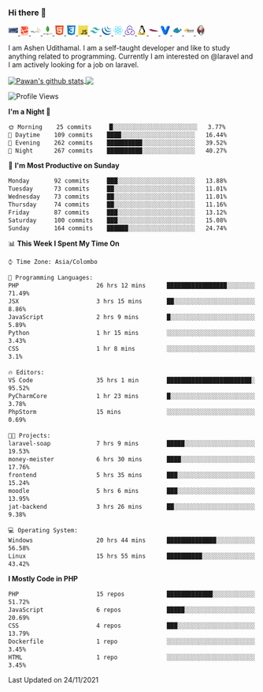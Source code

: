 ### Hi there 👋

<a align="center" href="https://github.com/ashenud"> <img width="20px" src="https://raw.githubusercontent.com/devicons/devicon/master/icons/php/php-original.svg" alt="ashenud: PHP" /> <img width="18px" src="https://raw.githubusercontent.com/devicons/devicon/master/icons/laravel/laravel-plain-wordmark.svg" alt="ashenud: Laravel" /> <img width="20px" src="https://raw.githubusercontent.com/devicons/devicon/master/icons/mysql/mysql-original-wordmark.svg" alt="ashenud: MySQL" /> <img width="20px" src="https://raw.githubusercontent.com/devicons/devicon/master/icons/mongodb/mongodb-original-wordmark.svg" alt="ashenud: mongoDB" />  <img width="20px" src="https://raw.githubusercontent.com/devicons/devicon/master/icons/html5/html5-original.svg" alt="ashenud: HTML5" /> <img width="20px" src="https://raw.githubusercontent.com/devicons/devicon/master/icons/css3/css3-original.svg" alt="ashenud: CSS3" /> <img width="20px" src="https://raw.githubusercontent.com/devicons/devicon/master/icons/javascript/javascript-original.svg" alt="ashenud: Javascript" /> <img width="20px" src="https://raw.githubusercontent.com/devicons/devicon/master/icons/tailwindcss/tailwindcss-plain.svg" alt="ashenud: Tailwindcss" /> <img width="20px" src="https://raw.githubusercontent.com/devicons/devicon/master/icons/jquery/jquery-original.svg" alt="ashenud: Jquery" /> <img width="20px" src="https://raw.githubusercontent.com/devicons/devicon/master/icons/react/react-original.svg" alt="ashenud: React" /> <img width="20px" src="https://raw.githubusercontent.com/devicons/devicon/master/icons/redux/redux-original.svg" alt="ashenud: Redux" /> <img width="20px" src="https://raw.githubusercontent.com/devicons/devicon/master/icons/linux/linux-original.svg" alt="ashenud: Linux" /> <img width="20px" src="https://raw.githubusercontent.com/devicons/devicon/master/icons/apache/apache-original.svg" alt="ashenud: Apache" /> <img width="20px" src="https://raw.githubusercontent.com/devicons/devicon/master/icons/vagrant/vagrant-original.svg" alt="ashenud: Vagrant" /> <img width="20px" src="https://raw.githubusercontent.com/devicons/devicon/master/icons/docker/docker-original.svg" alt="ashenud: Docker" /> <img width="20px" src="https://raw.githubusercontent.com/devicons/devicon/master/icons/amazonwebservices/amazonwebservices-original-wordmark.svg" alt="ashenud: AWS" /> <img width="20px" src="https://raw.githubusercontent.com/devicons/devicon/master/icons/jenkins/jenkins-original.svg" alt="ashenud: Jenkins" /> </a>

I am Ashen Udithamal. I am a self-taught developer and like to study anything related to programming. Currently I am interested on @laravel and I am actively looking for a job on laravel.

<a href="https://github.com/ashenud">
    <img height="150px" align="center" src="https://github-readme-stats.vercel.app/api?username=ashenud&show_icons=true&theme=nord&line_height=27" alt="Pawan's github stats"/>
</a>
<a href="https://github.com/ashenud">
    <img height="150px" align="center" src="https://github-readme-stats.vercel.app/api/top-langs/?username=ashenud&theme=nord&layout=compact&langs_count=6" />
</a>

<!--START_SECTION:waka-->
![Profile Views](http://img.shields.io/badge/Profile%20Views-10-blue)

**I'm a Night 🦉** 

```text
🌞 Morning    25 commits     █░░░░░░░░░░░░░░░░░░░░░░░░   3.77% 
🌆 Daytime    109 commits    ████░░░░░░░░░░░░░░░░░░░░░   16.44% 
🌃 Evening    262 commits    ██████████░░░░░░░░░░░░░░░   39.52% 
🌙 Night      267 commits    ██████████░░░░░░░░░░░░░░░   40.27%

```
📅 **I'm Most Productive on Sunday** 

```text
Monday       92 commits     ███░░░░░░░░░░░░░░░░░░░░░░   13.88% 
Tuesday      73 commits     ██░░░░░░░░░░░░░░░░░░░░░░░   11.01% 
Wednesday    73 commits     ██░░░░░░░░░░░░░░░░░░░░░░░   11.01% 
Thursday     74 commits     ██░░░░░░░░░░░░░░░░░░░░░░░   11.16% 
Friday       87 commits     ███░░░░░░░░░░░░░░░░░░░░░░   13.12% 
Saturday     100 commits    ███░░░░░░░░░░░░░░░░░░░░░░   15.08% 
Sunday       164 commits    ██████░░░░░░░░░░░░░░░░░░░   24.74%

```


📊 **This Week I Spent My Time On** 

```text
⌚︎ Time Zone: Asia/Colombo

💬 Programming Languages: 
PHP                      26 hrs 12 mins      █████████████████░░░░░░░░   71.49% 
JSX                      3 hrs 15 mins       ██░░░░░░░░░░░░░░░░░░░░░░░   8.86% 
JavaScript               2 hrs 9 mins        █░░░░░░░░░░░░░░░░░░░░░░░░   5.89% 
Python                   1 hr 15 mins        ░░░░░░░░░░░░░░░░░░░░░░░░░   3.43% 
CSS                      1 hr 8 mins         ░░░░░░░░░░░░░░░░░░░░░░░░░   3.1%

🔥 Editors: 
VS Code                  35 hrs 1 min        ████████████████████████░   95.52% 
PyCharmCore              1 hr 23 mins        █░░░░░░░░░░░░░░░░░░░░░░░░   3.78% 
PhpStorm                 15 mins             ░░░░░░░░░░░░░░░░░░░░░░░░░   0.69%

🐱‍💻 Projects: 
laravel-soap             7 hrs 9 mins        █████░░░░░░░░░░░░░░░░░░░░   19.53% 
money-meister            6 hrs 30 mins       ████░░░░░░░░░░░░░░░░░░░░░   17.76% 
frontend                 5 hrs 35 mins       ███░░░░░░░░░░░░░░░░░░░░░░   15.24% 
moodle                   5 hrs 6 mins        ███░░░░░░░░░░░░░░░░░░░░░░   13.95% 
jat-backend              3 hrs 26 mins       ██░░░░░░░░░░░░░░░░░░░░░░░   9.38%

💻 Operating System: 
Windows                  20 hrs 44 mins      ██████████████░░░░░░░░░░░   56.58% 
Linux                    15 hrs 55 mins      ██████████░░░░░░░░░░░░░░░   43.42%

```

**I Mostly Code in PHP** 

```text
PHP                      15 repos            █████████████░░░░░░░░░░░░   51.72% 
JavaScript               6 repos             █████░░░░░░░░░░░░░░░░░░░░   20.69% 
CSS                      4 repos             ███░░░░░░░░░░░░░░░░░░░░░░   13.79% 
Dockerfile               1 repo              ░░░░░░░░░░░░░░░░░░░░░░░░░   3.45% 
HTML                     1 repo              ░░░░░░░░░░░░░░░░░░░░░░░░░   3.45%

```



 Last Updated on 24/11/2021
<!--END_SECTION:waka-->
